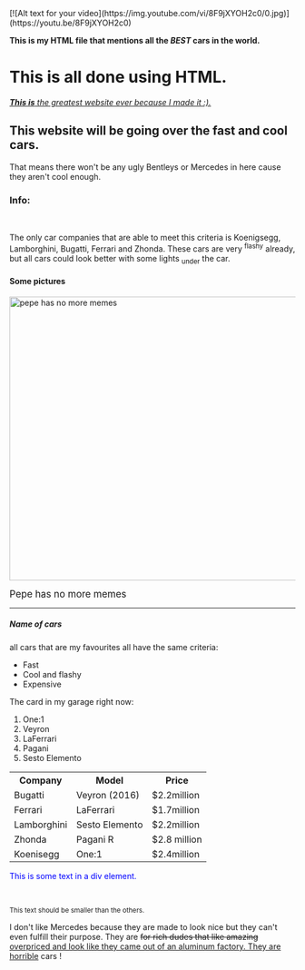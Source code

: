 <html>
<head>
<title> BEST WEBSITE </title>
</head>
<body>
<br><br><br>
[![Alt text for your video](https://img.youtube.com/vi/8F9jXYOH2c0/0.jpg)](https://youtu.be/8F9jXYOH2c0)
<p><b> This is my HTML file that mentions all the <em>BEST</em> cars in the world. </b></p>
<h1> This is all done using HTML. </h1>
<p><u><i> <strong>This is</strong> the greatest website ever because I made it :).</i></u></p>
<h2> This website will be going over the fast and cool cars. </h2>
<p> That means there won't be any ugly Bentleys or Mercedes in here cause they aren't cool enough. </p>
<h3> Info: </h3><br>
<p> The only car companies that are able to meet this criteria is Koenigsegg, Lamborghini, Bugatti, Ferrari and Zhonda. These cars are very  <sup>flashy</sup> already, but all cars could look better with some lights <sub>under</sub> the car.</p>
<h4> Some pictures </h4>
<img src="http://www.kappit.com/img/pics/201603_1131_bfdcb_sm.png" alt="pepe has no more memes" style="width:750px;height:500px;">
<p><big> Pepe has no more memes </big></p>
<hr>

<h5> Name of cars </h5>
<p>all cars that are my favourites all have the same criteria:
<ul>
  <li>Fast</li>
  <li>Cool and flashy</li>
  <li>Expensive</li>
</ul>
<p>The card in my garage right now: </p>
<ol>
  <li>One:1</li>
  <li>Veyron</li>
  <li>LaFerrari</li>
  <li>Pagani</li>
  <li>Sesto Elemento</li>
</ol>

<table>
  <tr>
    <th>Company</th>
    <th>Model</th>
    <th>Price</th>
  </tr>
  <tr>
    <td>Bugatti</td>
    <td>Veyron (2016)</td>
    <td>$2.2million</td>
  </tr>
  <tr>
    <td>Ferrari</td>
    <td>LaFerrari</td>
    <td>$1.7million</td>
  </tr>
  <tr>
    <td>Lamborghini</td>
    <td>Sesto Elemento</td>
    <td>$2.2million</td>
  </tr>
  <tr>
    <td>Zhonda</td>
    <td>Pagani R</td>
    <td>$2.8 million</td>
  </tr>
  <tr>
    <td>Koenisegg</td>
    <td>One:1</td>
    <td>$2.4million</td>
  </tr>
  <tr>
</table>

<!-- This is a great comment -->

<div style="color:#0000FF">
  <p>This is some text in a div element.</p>
</div>


<br>
<p><small> This text should be smaller than the others. </small></p>
<p> I don't like Mercedes because they are made to look nice but they can't even fulfill their purpose. They are <del>for rich dudes that like amazing</del> <ins> overpriced and look like they came out of an aluminum factory. They are horrible</ins> cars !</p>
</body>
</html>
